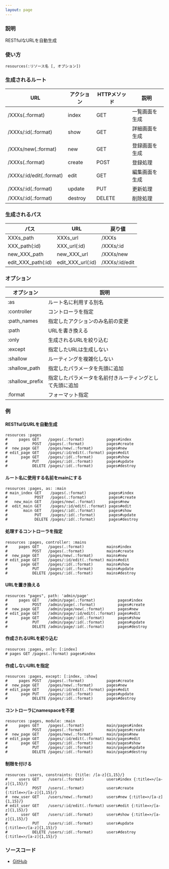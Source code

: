 ```yaml
---
layout: page
---
```

### 説明
RESTfulなURLを自動生成

### 使い方
    resources(:リソース名 [, オプション])

### 生成されるルート

URL                      | アクション   | HTTPメソッド | 説明
------------------------ | ------- | -------- | -------
/XXXs(.:format)          | index   | GET      | 一覧画面を生成
/XXXs/:id(.:format)      | show    | GET      | 詳細画面を生成
/XXXs/new(.:format)      | new     | GET      | 登録画面を生成
/XXXs(.:format)          | create  | POST     | 登録処理
/XXXs/:id/edit(.:format) | edit    | GET      | 編集画面を生成
/XXXs/:id(.:format)      | update  | PUT      | 更新処理
/XXXs/:id(.:format)      | destroy | DELETE   | 削除処理

### 生成されるパス

パス                | URL               | 戻り値
------------------ | ----------------- | --------------
XXXs_path          | XXXs_url          | /XXXs
XXX_path(:id)      | XXX_url(:id)      | /XXXs/:id
new_XXX_path       | new_XXX_url       | /XXXs/new
edit_XXX_path(:id) | edit_XXX_url(:id) | /XXXs/:id/edit

### オプション

オプション           | 説明
--------------- | -------------------------------------------------------------------------------------------------------------------------------------
:as             | ルート名に利用する別名
:controller     | コントローラを指定
:path_names     | 指定したアクションのみ名前の変更
:path           | URLを書き換える
:only           | 生成されるURLを絞り込む
:except         | 指定したURLは生成しない
:shallow        | ルーティングを複雑化しない
:shallow_path   | 指定したパラメータを先頭に追加
:shallow_prefix | 指定したパラメータを名前付きルーティングとして先頭に追加
:format         | フォーマット指定

### 例
#### RESTfulなURLを自動生成
    resources :pages
    #     pages GET    /pages(.:format)          pages#index
    #           POST   /pages(.:format)          pages#create
    #  new_page GET    /pages/new(.:format)      pages#new
    # edit_page GET    /pages/:id/edit(.:format) pages#edit
    #      page GET    /pages/:id(.:format)      pages#show
    #           PUT    /pages/:id(.:format)      pages#update
    #           DELETE /pages/:id(.:format)      pages#destroy

#### ルート名に使用する名前をmainにする
    resources :pages, as: :main
    # main_index GET    /pages(.:format)          pages#index
    #            POST   /pages(.:format)          pages#create
    #   new_main GET    /pages/new(.:format)      pages#new
    #  edit_main GET    /pages/:id/edit(.:format) pages#edit
    #       main GET    /pages/:id(.:format)      pages#show
    #            PUT    /pages/:id(.:format)      pages#update
    #            DELETE /pages/:id(.:format)      pages#destroy

#### 処理するコントローラを指定
    resources :pages, controller: :mains
    #     pages GET    /pages(.:format)          mains#index
    #           POST   /pages(.:format)          mains#create
    #  new_page GET    /pages/new(.:format)      mains#new
    # edit_page GET    /pages/:id/edit(.:format) mains#edit
    #      page GET    /pages/:id(.:format)      mains#show
    #           PUT    /pages/:id(.:format)      mains#update
    #           DELETE /pages/:id(.:format)      mains#destroy

#### URLを置き換える
    resources "pages", path: 'admin/page'
    #     pages GET    /admin/page(.:format)          pages#index
    #           POST   /admin/page(.:format)          pages#create
    #  new_page GET    /admin/page/new(.:format)      pages#new
    # edit_page GET    /admin/page/:id/edit(.:format) pages#edit
    #      page GET    /admin/page/:id(.:format)      pages#show
    #           PUT    /admin/page/:id(.:format)      pages#update
    #           DELETE /admin/page/:id(.:format)      pages#destroy

#### 作成されるURLを絞り込む
    resources :pages, only: [:index]
    # pages GET /pages(.:format) pages#index

#### 作成しないURLを指定
    resources :pages, except: [:index, :show]
    #     pages POST   /pages(.:format)          pages#create
    #  new_page GET    /pages/new(.:format)      pages#new
    # edit_page GET    /pages/:id/edit(.:format) pages#edit
    #      page PUT    /pages/:id(.:format)      pages#update
    #           DELETE /pages/:id(.:format)      pages#destroy

#### コントローラにnamespaceを不要
    resources :pages, module: :main
    #     pages GET    /pages(.:format)          main/pages#index
    #           POST   /pages(.:format)          main/pages#create
    #  new_page GET    /pages/new(.:format)      main/pages#new
    # edit_page GET    /pages/:id/edit(.:format) main/pages#edit
    #      page GET    /pages/:id(.:format)      main/pages#show
    #           PUT    /pages/:id(.:format)      main/pages#update
    #           DELETE /pages/:id(.:format)      main/pages#destroy

#### 制限を付ける
    resources :users, constraints: {title: /[a-z]{1,15}/}
    #     users GET    /users(.:format)          users#index {:title=>/[a-z]{1,15}/}
    #           POST   /users(.:format)          users#create {:title=>/[a-z]{1,15}/}
    #  new_user GET    /users/new(.:format)      users#new {:title=>/[a-z]{1,15}/}
    # edit_user GET    /users/:id/edit(.:format) users#edit {:title=>/[a-z]{1,15}/}
    #      user GET    /users/:id(.:format)      users#show {:title=>/[a-z]{1,15}/}
    #           PUT    /users/:id(.:format)      users#update {:title=>/[a-z]{1,15}/}
    #           DELETE /users/:id(.:format)      users#destroy {:title=>/[a-z]{1,15}/}

### ソースコード
* [GitHub](https://github.com/rails/rails/blob/f5d2f3fc759ec9a942609ca5b8446e83fdf869b4/actionpack/lib/action_dispatch/routing/mapper.rb#L1348)